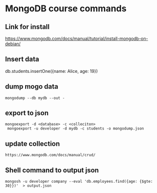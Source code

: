 # MongoDB course commands
## Link for install
https://www.mongodb.com/docs/manual/tutorial/install-mongodb-on-debian/

## Insert data
db.students.insertOne({name: Alice, age: 19})

## dump mogo data
```
mongodump --db mydb --out -
```

## export to json
```
mongoexport -d <database> -c <colleciton>
 mongoexport -u developer -d mydb -c students -o mongodump.json
```

## update collection
```
https://www.mongodb.com/docs/manual/crud/
```

## Shell command to output json
```
mongosh -u developer company --eval 'db.employees.find({age: {$gte: 30}})'  > output.json
```
